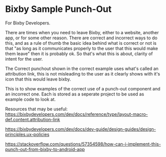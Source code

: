 # Bixby Sample Punch-Out

For Bixby Developers. 

There are times when you need to leave Bixby, either to a website, another app, or for some other reason. There are correct and incorrect ways to do this, and as a rule of thumb the basic idea behind what is correct or not is that "as long as it communicates properly to the user that this would make them leave" then it is probably ok. So that's what this is about, clarity of intent for the user. 

The Correct punchout shown in the correct example uses what's called an attribution link, this is not misleading to the user as it clearly shows with it's icon that this would leave bixby. 

This is to show examples of the correct use of a punch-out component and an incorrect one. Each is stored as a seperate project to be used as example code to look at. 

Resources that may be useful:
https://bixbydevelopers.com/dev/docs/reference/type/layout-macro-def.content.attribution-link

https://bixbydevelopers.com/dev/docs/dev-guide/design-guides/design-principles.ux-policies

https://stackoverflow.com/questions/57354598/how-can-i-implement-this-punch-out-from-bixby-to-android-app

